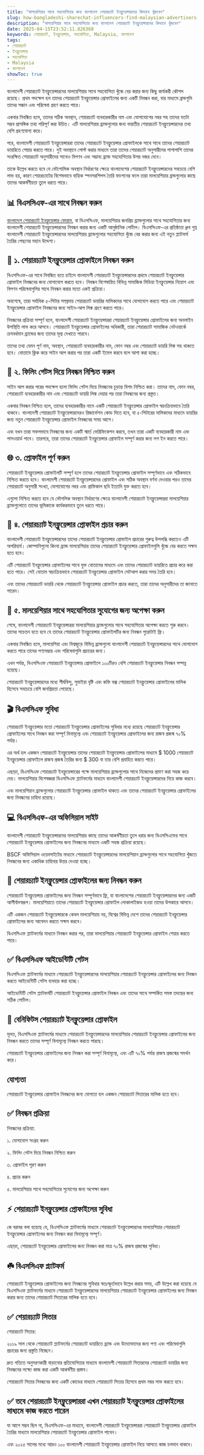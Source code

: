 ```yaml
---
title: "মালয়েশিয়ার সাথে সহযোগিতার জন্য বাংলাদেশ শেয়ারচ্যাট ইনফ্লুয়েন্সারদের কিভাবে খুঁজবেন"
slug: how-bangladeshi-sharechat-influencers-find-malaysian-advertisers-2025-04-15
description: "মালয়েশিয়ার সাথে সহযোগিতার জন্য বাংলাদেশ শেয়ারচ্যাট ইনফ্লুয়েন্সারদের কিভাবে খুঁজবেন"
date: 2025-04-15T23:52:11.826368
keywords: শেয়ারচ্যাট, ইনফ্লুয়েন্সার, সহযোগিতা, Malaysia, বাংলাদেশ
tags:
- শেয়ারচ্যাট
- ইনফ্লুয়েন্সার
- সহযোগিতা
- Malaysia
- বাংলাদেশ
showToc: true
---
```


বাংলাদেশী শেয়ারচ্যাট ইনফ্লুয়েন্সারদের মালয়েশিয়ার সাথে সহযোগিতা খুঁজে বের করার জন্য কিছু কার্যকরী কৌশল রয়েছে। প্রথম পদক্ষেপ হল তাদের শেয়ারচ্যাট ইনফ্লুয়েন্সার প্রোফাইলের জন্য একটি নিবন্ধন করা, যার মাধ্যমে ব্রান্ডগুলি তাদের সন্ধান এবং পরিষেবা গ্রহণ করতে পারে।

একবার নিবন্ধিত হলে, তাদের সঠিক অবস্থান, শেয়ারচ্যাট ব্যবহারকারীর নাম এবং যোগাযোগের নম্বর সহ তাদের যতটা সম্ভব প্রাসঙ্গিক তথ্য পরিপূর্ণ করা উচিত। এটি মালয়েশিয়ার ব্র্যান্ডগুলোর জন্য ভারতীয় শেয়ারচ্যাট ইনফ্লুয়েন্সারদের তথ্য বেশি গ্রহণযোগ্য করে।

পরে, বাংলাদেশী শেয়ারচ্যাট ইনফ্লুয়েন্সাররা তাদের শেয়ারচ্যাট ইনফ্লুয়েন্সার প্রোফাইলকে সাথে সাথে তাদের শেয়ারচ্যাট ডায়রিতে শেয়ার করতে পারে। দুই অবস্থানে পোস্ট করার মাধ্যমে তারা তাদের শেয়ারচ্যাট অনুসারীদের পাশাপাশি তাদের সংরক্ষিত শেয়ারচ্যাট অনুসারীদের সাথেও বিপণন এবং সম্ভাব্য ব্র্যান্ড সহযোগিতার উপর নজর দেবে।

তাকে উল্লেখ করতে হবে যে ভৌগোলিক অবস্থান নির্ধারণের ক্ষেত্রে বাংলাদেশের শেয়ারচ্যাট ইনফ্লুয়েন্সারদের সবচেয়ে বেশি লাভ হয়, কারণ শেয়ারচ্যাটের বিশেষভাবে বাহ্যিক স্পনসরশিপস তৈরি ফাংশনের ফলে তারা মালয়েশিয়ার ব্রান্ডগুলোর কাছে তাদের আকর্ষণীয়তা তুলে ধরতে পারে।


## 📊 বিএসসিএফ-এর সাথে নিবন্ধন করুন

[বাংলাদেশ শেয়ারচ্যাট ইনফ্লুয়েন্সার ফোরাম](https://baoliba.com), বা বিএসসিএফ, মালয়েশিয়ার জনপ্রিয় ব্র্যান্ডগুলোর সাথে সহযোগিতার জন্য বাংলাদেশী শেয়ারচ্যাট ইনফ্লুয়েন্সারদের নিবন্ধন করার জন্য একটি আনুষ্ঠানিক পোর্টাল। বিএসসিএফ-এর প্রতিষ্ঠাতা ধ্রুব গুপ্ত বাংলাদেশী শেয়ারচ্যাট ইনফ্লুয়েন্সারদের মালয়েশিয়ার ব্র্যান্ডগুলোর সহযোগিতা খুঁজে বের করার জন্য এই নতুন প্ল্যাটফর্ম তৈরির পেছনের মহান উদ্দেশ্য।


## 🎯 ১. শেয়ারচ্যাট ইনফ্লুয়েন্সার প্রোফাইলে নিবন্ধন করুন

বিএসসিএফ-এর সাথে নিবন্ধিত হতে চাইলে বাংলাদেশী শেয়ারচ্যাট ইনফ্লুয়েন্সারদের প্রথমে শেয়ারচ্যাট ইনফ্লুয়েন্সার প্রোফাইল নিবন্ধনের জন্য যোগাযোগ করতে হবে। নিবন্ধন বিশেষায়িত বিভিন্ন সামাজিক মিডিয়া ইনফ্লুয়েন্সার নিয়োগ এবং বিপণন পরিষেবাগুলির সাথে নিবন্ধন করার মতো একই প্রক্রিয়া।

অবশেষে, তারা সর্বাধিক ৫-সিটার সম্প্রদায় শেয়ারচ্যাট ডায়রির মালিকদের সাথে যোগাযোগ করতে পারে এবং শেয়ারচ্যাট ইনফ্লুয়েন্সার প্রোফাইল নিবন্ধনের জন্য সাইন-আপ লিঙ্ক গ্রহণ করতে পারে।

নিবন্ধনের প্রক্রিয়া সম্পূর্ণ হলে, বাংলাদেশী শেয়ারচ্যাট ইনফ্লুয়েন্সাররা শেয়ারচ্যাট ইনফ্লুয়েন্সার প্রোফাইলের জন্য অনলাইন উপস্থিতি লাভ করে আসবে। শেয়ারচ্যাট ইনফ্লুয়েন্সার প্রোফাইলের অধিকারী, তারা শেয়ারচ্যাট সামাজিক নেটওয়ার্কে ক্রমবর্ধমান ব্র্যান্ডের জন্য তাদের মূল্য দেখাতে পারবে।

তাদের তথ্য যেমন পূর্ণ নাম, অবস্থান, শেয়ারচ্যাট ব্যবহারকারীর নাম, ফোন নম্বর এবং শেয়ারচ্যাট ডায়রি লিঙ্ক সহ থাকতে হবে। বোতামে ক্লিক করে সাইন আপ করার পর তারা একটি ইমেল করবে বলে আশা করা হচ্ছে।


## 📩 ২. ফিলিং গেটস দিয়ে নিবন্ধন নিশ্চিত করুন

সাইন আপ করার পরের পদক্ষেপ হলো ফিলিং গেটস দিয়ে নিবন্ধনের চূড়ান্ত বিশদ নিশ্চিত করা। তাদের নাম, ফোন নম্বর, শেয়ারচ্যাট ব্যবহারকারীর নাম এবং শেয়ারচ্যাট ডায়রি লিঙ্ক দেয়ার পর তারা নিবন্ধনের জন্য প্রস্তুত।

একবার নিবন্ধন নিশ্চিত হলে, তাদের ব্যবহারকারীর নামে একটি শেয়ারচ্যাট ইনফ্লুয়েন্সার প্রোফাইল স্বয়ংক্রিয়ভাবে তৈরি থাকবে। বাংলাদেশী শেয়ারচ্যাট ইনফ্লুয়েন্সারদেরও রিজার্ভেশন কোড দিতে হবে, যা ৫-সিটারের মালিকদের মাধ্যমে ডায়রির জন্য নতুন শেয়ারচ্যাট ইনফ্লুয়েন্সার প্রোফাইল নিবন্ধনের সময় আসে।

এবং যখন তারা সফলভাবে নিবন্ধনের জন্য একটি স্মার্ত ভেরিফিকেশন করবে, তখন তারা একটি ব্যবহারকারী নাম এবং পাসওয়ার্ড পাবে। তারপরে, তারা তাদের শেয়ারচ্যাট ইনফ্লুয়েন্সার প্রোফাইল সম্পূর্ণ করার জন্য লগ ইন করতে পারে।


## 🌐 ৩. প্রোফাইল পূর্ণ করুন

শেয়ারচ্যাট ইনফ্লুয়েন্সার প্রোফাইলটি সম্পূর্ণ হলে তাদের শেয়ারচ্যাট ইনফ্লুয়েন্সার প্রোফাইল সম্পূর্ণভাবে এবং সঠিকভাবে নিশ্চিত করতে হবে। বাংলাদেশী শেয়ারচ্যাট ইনফ্লুয়েন্সারদের প্রোফাইল এবং সঠিক অবস্থান বর্ণনা দেওয়ার পরও তাদের শেয়ারচ্যাট অনুসারী সংখ্যা, যোগাযোগের নম্বর এবং গ্রাফিকাল ছবি ইত্যাদি যুক্ত করতে হবে।

এগুলো নিশ্চিত করতে হবে যে ভৌগলিক অবস্থান নির্ধারণের ক্ষেত্রে বাংলাদেশী শেয়ারচ্যাট ইনফ্লুয়েন্সাররা মালয়েশিয়ার ব্র্যান্ডগুলোতে তাদের ভূমিকাকে কার্যকরভাবে তুলে ধরতে পারে।


## 📣 ৪. শেয়ারচ্যাট ইনফ্লুয়েন্সার প্রোফাইল প্রচার করুন

বাংলাদেশী শেয়ারচ্যাট ইনফ্লুয়েন্সারদের তাদের শেয়ারচ্যাট ইনফ্লুয়েন্সার প্রোফাইল প্রচারের গুরুত্ব উপলব্ধি করতেও এটি অপরিহার্য। কোম্পানিগুলো কিংবা ব্র্যান্ড মালয়েশিয়ার তাদের শেয়ারচ্যাট ইনফ্লুয়েন্সার প্রোফাইলগুলি খুঁজে বের করতে সক্ষম হতে হবে।

এটি শেয়ারচ্যাট ইনফ্লুয়েন্সার প্রোফাইলের সাথে যুক্ত বোতামের মাধ্যমে এবং তাদের শেয়ারচ্যাট ডায়রিতে প্রচার করে করা হতে পারে। সেই বোতাম স্বয়ংক্রিয়ভাবে শেয়ারচ্যাট ইনফ্লুয়েন্সার প্রোফাইল সেটআপ করার সময় তৈরি হবে।

এবং তাদের শেয়ারচ্যাট ডায়রি থেকে শেয়ারচ্যাট ইনফ্লুয়েন্সার প্রোফাইল প্রচার করতে, তারা তাদের অনুসারীদের তা জানাতে পারেন।


## 🎁 ৫. মালয়েশিয়ার সাথে সহযোগিতার সুযোগের জন্য অপেক্ষা করুন

শেষে, বাংলাদেশী শেয়ারচ্যাট ইনফ্লুয়েন্সাররা মালয়েশিয়ার ব্র্যান্ডগুলোর সাথে সহযোগিতার অপেক্ষা করতে শুরু করবে। তাদের সচেতন হতে হবে যে তাদের শেয়ারচ্যাট ইনফ্লুয়েন্সার প্রোফাইলটির জন্য নিবন্ধন পুরোটাই ফ্রি।

একবার নিবন্ধিত হলে, মালয়েশিয়া এবং বিশ্বজুড়ে বিভিন্ন ব্র্যান্ডগুলো বাংলাদেশী শেয়ারচ্যাট ইনফ্লুয়েন্সারদের সাথে যোগাযোগ করতে পারে তাদের পণ্যসম্ভার এবং পরিষেবাগুলি প্রচারের জন্য।

এখন পর্যন্ত, বিএসসিএফ শেয়ারচ্যাট ইনফ্লুয়েন্সার প্রোফাইলে ১০০টিরও বেশি শেয়ারচ্যাট ইনফ্লুয়েন্সার নিবন্ধন সম্পন্ন হয়েছে।

শেয়ারচ্যাট ইনফ্লুয়েন্সারদের মধ্যে শীর্ঘবিন্দু, সুমাইয়া বৃষ্টি এবং কফি বক্স শেয়ারচ্যাট ইনফ্লুয়েন্সার প্রোফাইলের মালিক হিসেবে সবচেয়ে বেশি জনপ্রিয়তা পেয়েছে।


## 🎬 বিএসসিএফ সুবিধা

শেয়ারচ্যাট ইনফ্লুয়েন্সার মতো শেয়ারচ্যাট ইনফ্লুয়েন্সার প্রোফাইলের সুবিধার মধ্যে রয়েছে শেয়ারচ্যাট ইনফ্লুয়েন্সার প্রোফাইলের সাথে নিবন্ধন করা সম্পূর্ণ বিনামূল্যে এবং শেয়ারচ্যাট ইনফ্লুয়েন্সার প্রোফাইলের জন্য রাজস্ব প্রজন্ম ৭০% পর্যন্ত।

এর অর্থ হল একজন শেয়ারচ্যাট ইনফ্লুয়েন্সার তাদের শেয়ারচ্যাট ইনফ্লুয়েন্সার প্রোফাইলের মাধ্যমে $ 1000 শেয়ারচ্যাট ইনফ্লুয়েন্সার প্রোফাইলে রাজস্ব প্রজন্ম তৈরির জন্য $ 300 বা তার বেশি প্রবাহিত করতে পারে।

এছাড়া, বিএসসিএফ শেয়ারচ্যাট ইনফ্লুয়েন্সারের পক্ষে মালয়েশিয়ার ব্র্যান্ডগুলোর সাথে নিজেদের প্রমাণ করা সহজ করে দেয়। মালয়েশিয়ার বিশেষজ্ঞরা বিএসসিএফ প্ল্যাটফর্মের মাধ্যমে বাংলাদেশী শেয়ারচ্যাট ইনফ্লুয়েন্সারদের নিয়ে কাজ করবে।

এবং মালয়েশিয়ান ব্র্যান্ডগুলোর শেয়ারচ্যাট ইনফ্লুয়েন্সার প্রোফাইল থাকতে এবং তাদের শেয়ারচ্যাট ইনফ্লুয়েন্সার প্রোফাইলের জন্য নিবন্ধনের চাহিদা রয়েছে।


## 💻 বিএসসিএফ-এর অফিসিয়াল সাইট

বাংলাদেশী শেয়ারচ্যাট ইনফ্লুয়েন্সারদের মালয়েশিয়ার কাছে তাদের আকর্ষণীয়তা তুলে ধরার জন্য বিএসসিএফের সাথে শেয়ারচ্যাট ইনফ্লুয়েন্সার প্রোফাইলের জন্য নিবন্ধনের মাধ্যমে একটি সহজ প্রক্রিয়া রয়েছে।

BSCF অফিসিয়াল ওয়েবসাইটের মাধ্যমে শেয়ারচ্যাট ইনফ্লুয়েন্সারদের মালয়েশিয়ান ব্র্যান্ডগুলোর সাথে সহযোগিতা খুঁজতে নিবন্ধনের জন্য একাধিক চাহিদার উত্তর দেওয়া হচ্ছে।


## 📢 শেয়ারচ্যাট ইনফ্লুয়েন্সার প্রোফাইলের জন্য নিবন্ধন করুন

শেয়ারচ্যাট ইনফ্লুয়েন্সার প্রোফাইলের জন্য নিবন্ধন সম্পূর্ণভাবে ফ্রি, যা বাংলাদেশের শেয়ারচ্যাট ইনফ্লুয়েন্সারদের জন্য একটি আশীর্বাদস্বরূপ। মালয়েশিয়াতে তাদের শেয়ারচ্যাট ইনফ্লুয়েন্সার প্রোফাইল লোকালাইজড হওয়া তাদের উপকারে আসবে।

এটি একজন শেয়ারচ্যাট ইনফ্লুয়েন্সারকে কেবল মালয়েশিয়ায় নয়, বিশ্বের বিভিন্ন দেশে তাদের শেয়ারচ্যাট ইনফ্লুয়েন্সার প্রোফাইলের জন্য আবেদন করতে সক্ষম করবে।

বিএসসিএফ প্ল্যাটফর্মের মাধ্যমে নিবন্ধন করার পর, তারা মালয়েশিয়ার শেয়ারচ্যাট ইনফ্লুয়েন্সার প্রোফাইল শেয়ার করতে পারে।


## ✅ বিএসসিএফ আইডেন্টিটি গেটস

বিএসসিএফ প্ল্যাটফর্মের মাধ্যমে শেয়ারচ্যাট ইনফ্লুয়েন্সারদের মালয়েশিয়ার শেয়ারচ্যাট ইনফ্লুয়েন্সার প্রোফাইলের জন্য নিবন্ধন করতে আইডেন্টিটি গেটস ব্যবহার করা হচ্ছে।

আইডেন্টিটি গেটস প্ল্যাটফর্মটি শেয়ারচ্যাট ইনফ্লুয়েন্সার প্রোফাইল নিবন্ধন এবং তাদের সাথে সম্পর্কিত সমস্ত তদন্তের জন্য সঠিক পোর্টাল।


## 🎯 বেনিফিটস শেয়ারচ্যাট ইনফ্লুয়েন্সার প্রোফাইল

মূলত, বিএসসিএফ প্ল্যাটফর্মের মাধ্যমে শেয়ারচ্যাট ইনফ্লুয়েন্সারদের মালয়েশিয়ার শেয়ারচ্যাট ইনফ্লুয়েন্সার প্রোফাইলের জন্য নিবন্ধন করতে তাদের সম্পূর্ণ বিনামূল্যে নিবন্ধন করতে পারছে।

শেয়ারচ্যাট ইনফ্লুয়েন্সার প্রোফাইলের জন্য নিবন্ধন করা সম্পূর্ণ বিনামূল্যে, এবং এটি ৭০% পর্যন্ত রাজস্ব প্রজন্মের সমর্থন করে।


## যোগ্যতা

শেয়ারচ্যাট ইনফ্লুয়েন্সার প্রোফাইল নিবন্ধনের জন্য যোগ্যতা হল একজন শেয়ারচ্যাট সিতারের মালিক হতে হবে।


## ✅ নিবন্ধন প্রক্রিয়া

নিবন্ধনের প্রক্রিয়া:

১. যোগাযোগ সংগ্রহ করুন

২. ফিলিং গেটস দিয়ে নিবন্ধন নিশ্চিত করুন

৩. প্রোফাইল পূরণ করুন

৪. প্রচার করুন

৫. মালয়েশিয়ার সাথে সহযোগিতার সুযোগের জন্য অপেক্ষা করুন


## ⚡ শেয়ারচ্যাট ইনফ্লুয়েন্সার প্রোফাইলের সুবিধা

কে বরাবর বলা হয়েছে যে, বিএসসিএফ প্ল্যাটফর্মের মাধ্যমে শেয়ারচ্যাট ইনফ্লুয়েন্সারদের মালয়েশিয়ার শেয়ারচ্যাট ইনফ্লুয়েন্সার প্রোফাইলের জন্য নিবন্ধন করা বিনামূল্যে সম্পূর্ণ।

এছাড়া, শেয়ারচ্যাট ইনফ্লুয়েন্সার প্রোফাইলের জন্য নিবন্ধন করা মাত্র ৭০% রাজস্ব প্রজন্মের সুবিধা।


## ☘️ বিএসসিএফ প্ল্যাটফর্ম

শেয়ারচ্যাট ইনফ্লুয়েন্সার প্রোফাইলের জন্য নিবন্ধনের সুবিধার স্বতঃস্ফূর্তভাবে উল্লেখ করার সময়, এটি উল্লেখ করা হয়েছে যে বিএসসিএফ প্ল্যাটফর্মের মাধ্যমে শেয়ারচ্যাট ইনফ্লুয়েন্সারদের মালয়েশিয়ার শেয়ারচ্যাট ইনফ্লুয়েন্সার প্রোফাইলের জন্য নিবন্ধন করার জন্য তাদের শেয়ারচ্যাট সিতারের মালিক হতে হবে।


## ✅ শেয়ারচ্যাট সিতার

শেয়ারচ্যাট সিতার:

২০১৯ সাল থেকে শেয়ারচ্যাট প্ল্যাটফর্মের শেয়ারচ্যাট ডায়রিতে ব্র্যান্ড এবং উদ্যোক্তাদের জন্য পণ্য এবং পরিষেবাগুলি প্রচারের জন্য প্রস্তুতি নিচ্ছেন।

দ্রুত গতিতে অনুসরণকারী বাড়ানোর প্রতিযোগিতার মাধ্যমে বাংলাদেশী শেয়ারচ্যাট সিতারদের শেয়ারচ্যাট ডায়রির জন্য নিবন্ধনের লক্ষ্যে কাজ করা একটি আকর্ষণীয় প্রস্তাব।

শেয়ারচ্যাট সিতার নিবন্ধনের জন্য একটি কোডের মাধ্যমে শেয়ারচ্যাট সিতার হিসেবে প্রথম নম্বর লাভ করতে হবে।


## ✅ তবে শেয়ারচ্যাট ইনফ্লুয়েন্সাররা এখন শেয়ারচ্যাট ইনফ্লুয়েন্সার প্রোফাইলের মাধ্যমে কাজ করতে পারেন

যা আগে সম্ভব ছিল না, বিএসসিএফ-এর মাধ্যমে, বাংলাদেশী শেয়ারচ্যাট ইনফ্লুয়েন্সাররা শেয়ারচ্যাট ইনফ্লুয়েন্সার প্রোফাইল তৈরির মাধ্যমে মালয়েশিয়ার শেয়ারচ্যাট ইনফ্লুয়েন্সার প্রোফাইল পাবেন।

এবং ২০২৫ সালের মধ্যে আরও ১০০ বাংলাদেশী শেয়ারচ্যাট ইনফ্লুয়েন্সার প্রোফাইল নিয়ে আসতে কাজ চলমান থাকবে।